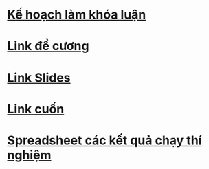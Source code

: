 # [Kế hoạch làm khóa luận](https://docs.google.com/spreadsheets/d/1_jLevnscT1FAJ63_4840pajgfUOkJunRXPdVGcwen-o/edit#gid=0)
# [Link đề cương](https://www.overleaf.com/read/dtzvnmxmnfqp#88e353)
# [Link Slides](https://studenthcmusedu-my.sharepoint.com/:p:/g/personal/20120061_student_hcmus_edu_vn/ESx5BKPQUBVLuNlmUXkiRDYBw1nLT6XwIjEy5pKi7Nr9sw?e=pJEjd3)
# [Link cuốn](https://www.overleaf.com/read/mfsxxxqwpwpx#37cac6)
# [Spreadsheet các kết quả chạy thí nghiệm](https://docs.google.com/spreadsheets/d/1ORVgN_oaYTlbexAesu7RYf6Z1WHGXnljmwiJthre0eA/edit?usp=sharing)
